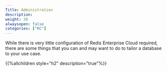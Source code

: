 ```yaml
---
Title: Administration
description: 
weight: 30
alwaysopen: false
categories: ["RC"]
---
```

While there is very little configuration of Redis Enterprise Cloud
required, there are some things that you can and may want to do to
tailor a database to your use case.

{{%allchildren style="h2" description="true"%}}
